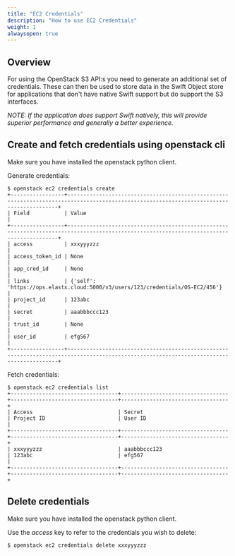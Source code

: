 ```yaml
---
title: "EC2 Credentials"
description: "How to use EC2 Credentials"
weight: 1
alwaysopen: true
---
```


## Overview

For using the OpenStack S3 API:s you need to generate an additional set of credentials. These can then be used to store data in the Swift Object store for applications that don't have native Swift support but do support the S3 interfaces.

*NOTE: If the application does support Swift natively, this will provide superior performance and generally a better experience.*

## Create and fetch credentials using openstack cli

Make sure you have installed the openstack python client.

Generate credentials:

```shell
$ openstack ec2 credentials create
+-----------------+-----------------------------------------------------------------------------------------------------------------------------------------+
| Field           | Value                                                                                                                                   |
+-----------------+-----------------------------------------------------------------------------------------------------------------------------------------+
| access          | xxxyyyzzz                                                                                                                               |
| access_token_id | None                                                                                                                                    |
| app_cred_id     | None                                                                                                                                    |
| links           | {'self': 'https://ops.elastx.cloud:5000/v3/users/123/credentials/OS-EC2/456'}                                                           |
| project_id      | 123abc                                                                                                                                  |
| secret          | aaabbbccc123                                                                                                                            |
| trust_id        | None                                                                                                                                    |
| user_id         | efg567                                                                                                                                  |
+-----------------+-----------------------------------------------------------------------------------------------------------------------------------------+
```

Fetch credentials:

```shell
$ openstack ec2 credentials list
+----------------------------------+----------------------------------+----------------------------------+----------------------------------+
| Access                           | Secret                           | Project ID                       | User ID                          |
+----------------------------------+----------------------------------+----------------------------------+----------------------------------+
| xxxyyyzzz                        | aaabbbccc123                     | 123abc                           | efg567                           |
+----------------------------------+----------------------------------+----------------------------------+----------------------------------+
```

## Delete credentials

Make sure you have installed the openstack python client.

Use the _access_ key to refer to the credentials you wish to delete:

```shell
$ openstack ec2 credentials delete xxxyyyzzz
```
